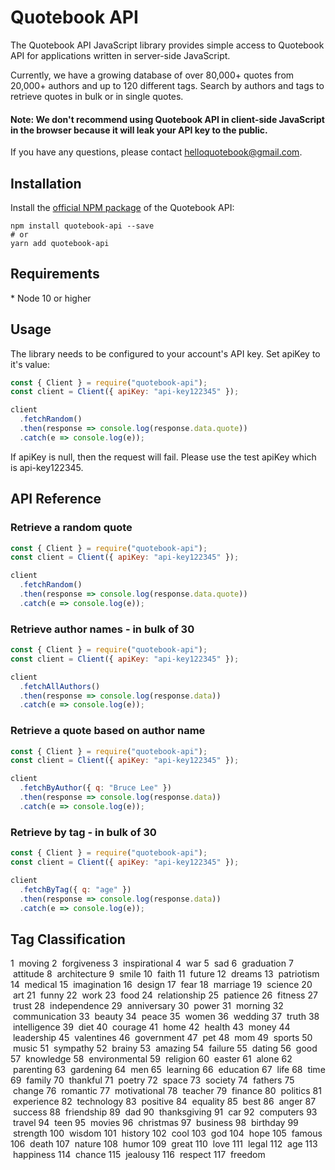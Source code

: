 # Quotebook API

The Quotebook API JavaScript library provides simple access to Quotebook API for applications written in server-side JavaScript.

Currently, we have a growing database of over 80,000+ quotes from 20,000+ authors and up to 120 different tags. Search by authors and tags to retrieve quotes in bulk or in single quotes.

#### Note: We don't recommend using Quotebook API in client-side JavaScript in the browser because it will leak your API key to the public.

If you have any questions, please contact helloquotebook@gmail.com.

## Installation

Install the [official NPM package](https://www.npmjs.com/package/quotebook-api) of the Quotebook API:

```
npm install quotebook-api --save
# or
yarn add quotebook-api
```

## Requirements

\* Node 10 or higher

## Usage

The library needs to be configured to your account's API key. Set apiKey to it's value:

```javascript
const { Client } = require("quotebook-api");
const client = Client({ apiKey: "api-key122345" });

client
  .fetchRandom()
  .then(response => console.log(response.data.quote))
  .catch(e => console.log(e));
```

If apiKey is null, then the request will fail. Please use the test apiKey which is api-key122345.

## API Reference

### Retrieve a random quote

```javascript
const { Client } = require("quotebook-api");
const client = Client({ apiKey: "api-key122345" });

client
  .fetchRandom()
  .then(response => console.log(response.data.quote))
  .catch(e => console.log(e));
```

### Retrieve author names - in bulk of 30

```javascript
const { Client } = require("quotebook-api");
const client = Client({ apiKey: "api-key122345" });

client
  .fetchAllAuthors()
  .then(response => console.log(response.data))
  .catch(e => console.log(e));
```

### Retrieve a quote based on author name

```javascript
const { Client } = require("quotebook-api");
const client = Client({ apiKey: "api-key122345" });

client
  .fetchByAuthor({ q: "Bruce Lee" })
  .then(response => console.log(response.data))
  .catch(e => console.log(e));
```

### Retrieve by tag - in bulk of 30

```javascript
const { Client } = require("quotebook-api");
const client = Client({ apiKey: "api-key122345" });

client
  .fetchByTag({ q: "age" })
  .then(response => console.log(response.data))
  .catch(e => console.log(e));
```

## Tag Classification

1  moving
2  forgiveness
3  inspirational
4  war
5  sad
6  graduation
7  attitude
8  architecture
9  smile
10  faith
11  future
12  dreams
13  patriotism
14  medical
15  imagination
16  design
17  fear
18  marriage
19  science
20  art
21  funny
22  work
23  food
24  relationship
25  patience
26  fitness
27  trust
28  independence
29  anniversary
30  power
31  morning
32  communication
33  beauty
34  peace
35  women
36  wedding
37  truth
38  intelligence
39  diet
40  courage
41  home
42  health
43  money
44  leadership
45  valentines
46  government
47  pet
48  mom
49  sports
50  music
51  sympathy
52  brainy
53  amazing
54  failure
55  dating
56  good
57  knowledge
58  environmental
59  religion
60  easter
61  alone
62  parenting
63  gardening
64  men
65  learning
66  education
67  life
68  time
69  family
70  thankful
71  poetry
72  space
73  society
74  fathers
75  change
76  romantic
77  motivational
78  teacher
79  finance
80  politics
81  experience
82  technology
83  positive
84  equality
85  best
86  anger
87  success
88  friendship
89  dad
90  thanksgiving
91  car
92  computers
93  travel
94  teen
95  movies
96  christmas
97  business
98  birthday
99  strength
100  wisdom
101  history
102  cool
103  god
104  hope
105  famous
106  death
107  nature
108  humor
109  great
110  love
111  legal
112  age
113  happiness
114  chance
115  jealousy
116  respect
117  freedom
